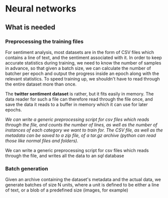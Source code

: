 # Neural networks

## What is needed

### Preprocessing the training files

For sentiment analysis, most datasets are in the form of CSV files which contains a line of text, and the sentiment associated with it.  In order to keep accurate statistics during training, we need to know the number of samples in advance, so that given a batch size, we can calculate the number of batcher per epoch and output the progress inside an epoch along with the relevant statistics.  To speed training up, we shouldn't have to read through the entire dataset more than once.

The **twitter sentiment dataset** is rather, but it fits easily in memory.  The data reader for such a file can therefore read through the file once, and save the data it reads to a buffer in memory which it can use for later epochs.

*We can write a generic preprocessing script for csv files which reads through the file, and counts the number of lines, as well as the number of instances of each category we want to train for.  The CSV file, as well as the metadata can be saved to a zip file, of a tar.gz archive (python can read those like normal files and folders).*

We can write a generic preprocessing script for csv files which reads through the file, and writes all the data to an *sql* database

### Batch generation

Given an archive containing the dataset's metadata and the actual data, we generate batches of size N units, where a unit is defined to be either a line of text, or a blob of a predefined size (images, for example)
